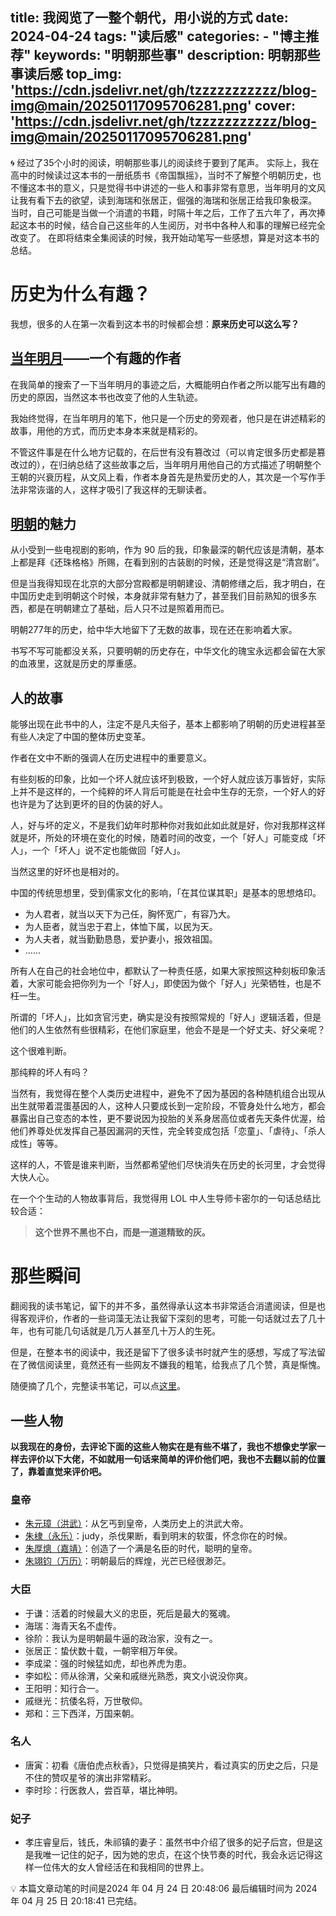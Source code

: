 title: 我阅览了一整个朝代，用小说的方式
date: 2024-04-24
tags: "读后感"
categories: 
    - "博主推荐"
keywords: "明朝那些事"
description: 明朝那些事读后感
top_img: 'https://cdn.jsdelivr.net/gh/tzzzzzzzzzzz/blog-img@main/20250117095706281.png'
cover: 'https://cdn.jsdelivr.net/gh/tzzzzzzzzzzz/blog-img@main/20250117095706281.png'
---
<aside>
🌀 经过了35个小时的阅读，明朝那些事儿的阅读终于要到了尾声。
实际上，我在高中的时候读过这本书的一册纸质书《帝国飘摇》，当时不了解整个明朝历史，也不懂这本书的意义，只是觉得书中讲述的一些人和事非常有意思，当年明月的文风让我有看下去的欲望，读到海瑞和张居正，倔强的海瑞和张居正给我印象极深。
当时，自己可能是当做一个消遣的书籍，时隔十年之后，工作了五六年了，再次捧起这本书的时候，结合自己这些年的人生阅历，对书中各种人和事的理解已经完全改变了。
在即将结束全集阅读的时候，我开始动笔写一些感想，算是对这本书的总结。

</aside>

# 历史为什么有趣？

我想，很多的人在第一次看到这本书的时候都会想：**原来历史可以这么写？**

## [当年明月](https://zh.wikipedia.org/zh-cn/%E5%BD%93%E5%B9%B4%E6%98%8E%E6%9C%88)——一个有趣的作者

在我简单的搜索了一下当年明月的事迹之后，大概能明白作者之所以能写出有趣的历史的原因，当然这本书也改变了他的人生轨迹。

我始终觉得，在当年明月的笔下，他只是一个历史的旁观者，他只是在讲述精彩的故事，用他的方式，而历史本身本来就是精彩的。

不管这件事是在什么地方记载的，在后世有没有篡改过（可以肯定很多历史都是篡改过的），在归纳总结了这些故事之后，当年明月用他自己的方式描述了明朝整个王朝的兴衰历程，从文风上看，作者本身首先是热爱历史的人，其次是一个写作手法非常诙谐的人，这样才吸引了我这样的无聊读者。

## [明朝](https://zh.wikipedia.org/zh-cn/%E6%98%8E%E6%9C%9D)的魅力

从小受到一些电视剧的影响，作为 90 后的我，印象最深的朝代应该是清朝，基本上都是拜《还珠格格》所赐，在看到别的古装剧的时候，还是觉得这是“清宫剧”。

但是当我得知现在北京的大部分宫殿都是明朝建设、清朝修缮之后，我才明白，在中国历史走到明朝这个时候，本身就非常有魅力了，甚至我们目前熟知的很多东西，都是在明朝建立了基础，后人只不过是照着用而已。

明朝277年的历史，给中华大地留下了无数的故事，现在还在影响着大家。

书写不写可能都没关系，只要明朝的历史存在，中华文化的瑰宝永远都会留在大家的血液里，这就是历史的厚重感。

## 人的故事

能够出现在此书中的人，注定不是凡夫俗子，基本上都影响了明朝的历史进程甚至有些人决定了中国的整体历史变革。

作者在文中不断的强调人在历史进程中的重要意义。

有些刻板的印象，比如一个坏人就应该坏到极致，一个好人就应该万事皆好，实际上并不是这样的，一个纯粹的坏人背后可能是在社会中生存的无奈，一个好人的好也许是为了达到更坏的目的伪装的好人。

人，好与坏的定义，不是我们幼年时那种你对我如此如此就是好，你对我那样这样就是坏，所处的环境在变化的时候，随着时间的改变，一个「好人」可能变成「坏人」，一个「坏人」说不定也能做回「好人」。

当然这里的好坏也是相对的。

中国的传统思想里，受到儒家文化的影响，「在其位谋其职」是基本的思想烙印。

- 为人君者，就当以天下为己任，胸怀宽广，有容乃大。
- 为人臣者，就当忠于君上，体恤下属，以民为天。
- 为人夫者，就当勤勤恳恳，爱护妻小，报效祖国。
- ……

所有人在自己的社会地位中，都默认了一种责任感，如果大家按照这种刻板印象活着，大家可能会把你列为一个「好人」，即使因为做个「好人」光荣牺牲，也是不枉一生。

所谓的「坏人」，比如贪官污吏，确实是没有按照常规的「好人」逻辑活着，但是他们的人生依然有些很精彩，在他们家庭里，他会不是是一个好丈夫、好父亲呢？

这个很难判断。

那纯粹的坏人有吗？

当然有，我觉得在整个人类历史进程中，避免不了因为基因的各种随机组合出现从出生就带着混蛋基因的人，这种人只要成长到一定阶段，不管身处什么地方，都会暴露出自己变态的本性，更不要说因为投胎的关系身居高位或者先天条件优渥，给他们养尊处优发挥自己基因漏洞的天性，完全转变成包括「恋童」、「虐待」、「杀人成性」等等。

这样的人，不管是谁来判断，当然都希望他们尽快消失在历史的长河里，才会觉得大快人心。

在一个个生动的人物故事背后，我觉得用 LOL 中人生导师卡密尔的一句话总结比较合适：

> **这个世界不黑也不白，而是一道道精致的灰。**
> 

# 那些瞬间

翻阅我的读书笔记，留下的并不多，虽然得承认这本书非常适合消遣阅读，但是也得客观评价，作者的一些词藻无法让我留下深刻的思考，可能一句话就过去了几十年，也有可能几句话就是几万人甚至几十万人的生死。

但是，在整本书的阅读中，我还是留下了很多读书时就产生的感想，写成了写法留在了微信阅读里，竟然还有一些网友不嫌我的粗笔，给我点了几个赞，真是惭愧。

随便摘了几个，完整读书笔记，可以点[这里](https://www.notion.so/6d763df7f0ee42399f7d1c22c1dea7a2?pvs=21)。

## 一些人物

**以我现在的身份，去评论下面的这些人物实在是有些不堪了，我也不想像史学家一样去评价以下大佬，不如就用一句话来简单的评价他们吧，我也不去翻以前的位置了，靠着直觉来评价吧。**

### 皇帝

- [朱元璋（洪武）](https://zh.wikipedia.org/wiki/%E6%9C%B1%E5%85%83%E7%92%8B)：从乞丐到皇帝，人类历史上的洪武大帝。
- [朱棣（永乐）](https://zh.wikipedia.org/wiki/%E6%98%8E%E6%88%90%E7%A5%96)：judy，杀伐果断，看到明末的软蛋，怀念你在的时候。
- [朱厚熜（嘉靖）](https://zh.wikipedia.org/wiki/%E5%98%89%E9%9D%96)：创造了一个满是名臣的时代，聪明的皇帝。
- [朱翊钧（万历）](https://zh.wikipedia.org/wiki/%E6%98%8E%E7%A5%9E%E5%AE%97)：明朝最后的辉煌，光芒已经很渺茫。

### 大臣

- 于谦：活着的时候最大义的忠臣，死后是最大的冤魂。
- 海瑞：海青天名不虚传。
- 徐阶：我认为是明朝最牛逼的政治家，没有之一。
- 张居正：蛰伏数十载，一朝宰相万年侯。
- 李成梁：强的时候猛如虎，却也养虎为患。
- 李如松：师从徐渭，父亲和戚继光熟悉，爽文小说没你爽。
- 王阳明：知行合一。
- 戚继光：抗倭名将，万世敬仰。
- 郑和：三下西洋，万国来朝。

### 名人

- 唐寅：初看《唐伯虎点秋香》，只觉得是搞笑片，看过真实的历史之后，只是不住的赞叹星爷的演出非常精彩。
- 李时珍：行医救人，尝百草，堪比神明。

### 妃子

- 孝庄睿皇后，钱氏，朱祁镇的妻子：虽然书中介绍了很多的妃子后宫，但是这是我唯一记住的妃子，因为她的忠贞，在这个快节奏的时代，我会永远记得这样一位伟大的女人曾经活在和我相同的世界上。

<aside>
💡 本篇文章动笔的时间是2024 年 04 月 24 日 20:48:06
最后编辑时间为 2024 年 04 月 25 日 20:18:41
已完结。

</aside>